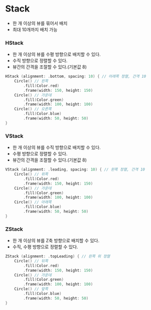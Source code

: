 # Stack
- 한 개 이상의 뷰를 묶어서 배치
- 최대 10개까지 배치 가능

### HStack
- 한 개 이상의 뷰를 수평 방향으로 배치할 수 있다.
- 수직 방향으로 정렬할 수 있다.
- 뷰간의 간격을 조절할 수 있다.(기본값 8)
```swift
HStack (alignment: .bottom, spacing: 10) { // 아래쪽 정렬, 간격 10
    Circle() // 왼쪽
        .fill(Color.red)
        .frame(width: 150, height: 150)
    Circle() // 가운데
        .fill(Color.green)
        .frame(width: 100, height: 100)
    Circle() // 오른쪽
        .fill(Color.blue)
        .frame(width: 50, height: 50)
}
```

### VStack
- 한 개 이상의 뷰를 수직 방향으로 배치할 수 있다.
- 수평 방향으로 정렬할 수 있다.
- 뷰간의 간격을 조절할 수 있다.(기본값 8)
```swift
VStack (alignment: .leading, spacing: 10) { // 왼쪽 정렬, 간격 10
    Circle() // 위쪽
        .fill(Color.red)
        .frame(width: 150, height: 150)
    Circle() // 가운데
        .fill(Color.green)
        .frame(width: 100, height: 100)
    Circle() // 아래쪽
        .fill(Color.blue)
        .frame(width: 50, height: 50)
}
```

### ZStack
- 한 개 이상의 뷰를 Z축 방향으로 배치할 수 있다.
- 수직, 수평 방향으로 정렬할 수 있다.
```swift
ZStack (alignment: .topLeading) { // 왼쪽 위 정렬
    Circle() // 뒤쪽
        .fill(Color.red)
        .frame(width: 150, height: 150)
    Circle() // 가운데
        .fill(Color.green)
        .frame(width: 100, height: 100)
    Circle() // 앞쪽
        .fill(Color.blue)
        .frame(width: 50, height: 50)
}
```
